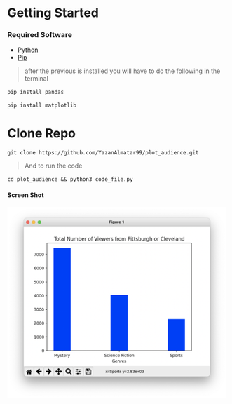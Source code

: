 # Getting Started

### Required Software 
- [Python](https://www.python.org/downloads/)
- [Pip](https://pip.pypa.io/en/stable/installing/)

> after the previous is installed you will have to do the following in the terminal

``` 
pip install pandas
```
``` 
pip install matplotlib
```


# Clone Repo
```
git clone https://github.com/YazanAlmatar99/plot_audience.git
```
> And to run the code
```
cd plot_audience && python3 code_file.py
```

#### Screen Shot
<img src="screenshot.png" width = "500"/>
